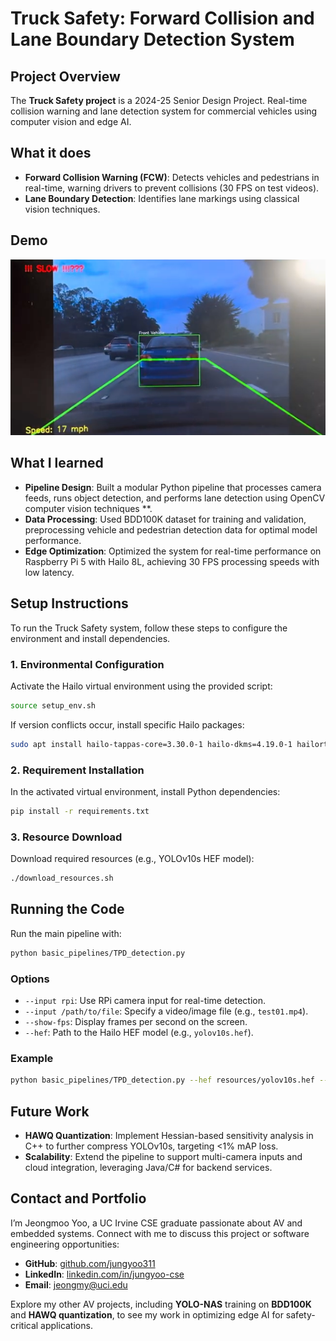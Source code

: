 # Truck Safety: Forward Collision and Lane Boundary Detection System

## Project Overview
The **Truck Safety project** is a 2024-25 Senior Design Project. Real-time collision warning and lane detection system for commercial vehicles using computer vision and edge AI.

## What it does
- **Forward Collision Warning (FCW)**: Detects vehicles and pedestrians in real-time, warning drivers to prevent collisions (30 FPS on test videos).
- **Lane Boundary Detection**: Identifies lane markings using classical vision techniques.

## Demo
![FCW_DEMO](resources/demo_output.png)

## What I learned
- **Pipeline Design**: Built a modular Python pipeline that processes camera feeds, runs object detection, and performs lane detection using OpenCV computer vision techniques **.
- **Data Processing**: Used BDD100K dataset for training and validation, preprocessing vehicle and pedestrian detection data for optimal model performance.
- **Edge Optimization**: Optimized the system for real-time performance on Raspberry Pi 5 with Hailo 8L, achieving 30 FPS processing speeds with low latency.


## Setup Instructions
To run the Truck Safety system, follow these steps to configure the environment and install dependencies.

### 1. Environmental Configuration
Activate the Hailo virtual environment using the provided script:
```bash
source setup_env.sh
```
If version conflicts occur, install specific Hailo packages:
```bash
sudo apt install hailo-tappas-core=3.30.0-1 hailo-dkms=4.19.0-1 hailort=4.19.0-3
```

### 2. Requirement Installation
In the activated virtual environment, install Python dependencies:
```bash
pip install -r requirements.txt
```

### 3. Resource Download
Download required resources (e.g., YOLOv10s HEF model):
```bash
./download_resources.sh
```

## Running the Code
Run the main pipeline with:
```bash
python basic_pipelines/TPD_detection.py
```

### Options
- `--input rpi`: Use RPi camera input for real-time detection.
- `--input /path/to/file`: Specify a video/image file (e.g., `test01.mp4`).
- `--show-fps`: Display frames per second on the screen.
- `--hef`: Path to the Hailo HEF model (e.g., `yolov10s.hef`).

### Example
```bash
python basic_pipelines/TPD_detection.py --hef resources/yolov10s.hef --input resources/test01.mp4 --show-fps
```

## Future Work
- **HAWQ Quantization**: Implement Hessian-based sensitivity analysis in C++ to further compress YOLOv10s, targeting <1% mAP loss.
- **Scalability**: Extend the pipeline to support multi-camera inputs and cloud integration, leveraging Java/C# for backend services.

## Contact and Portfolio
I’m Jeongmoo Yoo, a UC Irvine CSE graduate passionate about AV and embedded systems. Connect with me to discuss this project or software engineering opportunities:
- **GitHub**: [github.com/jungyoo311](https://github.com/jungyoo311)
- **LinkedIn**: [linkedin.com/in/jungyoo-cse](https://linkedin.com/in/yourprofile)
- **Email**: [jeongmy@uci.edu](mailto:jeongmy@uci.edu)

Explore my other AV projects, including **YOLO-NAS** training on **BDD100K** and **HAWQ quantization**, to see my work in optimizing edge AI for safety-critical applications.
